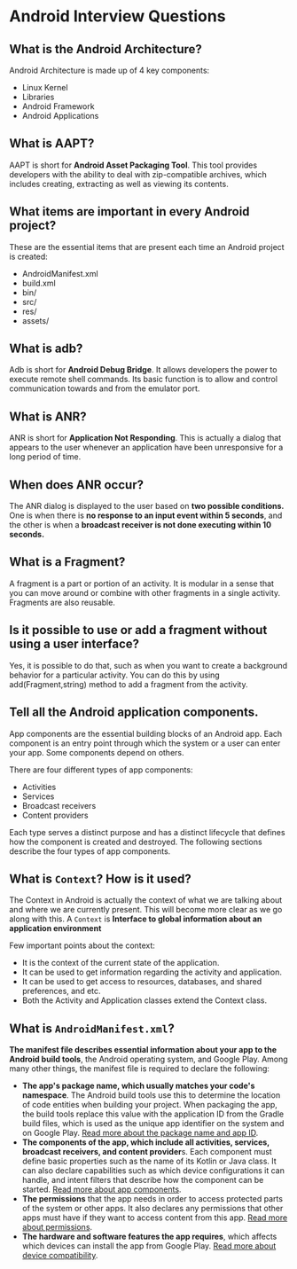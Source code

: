 # **Android Interview Questions**



## **What is the Android Architecture?**

Android Architecture is made up of 4 key components:

- Linux Kernel
- Libraries
- Android Framework
- Android Applications

## **What is AAPT?**

AAPT is short for **Android Asset Packaging Tool**. This tool provides developers with the ability to deal with zip-compatible archives, which includes creating, extracting as well as viewing its contents.

## **What items are important in every Android project?**

These are the essential items that are present each time an Android project is created:

- AndroidManifest.xml
- build.xml
- bin/
- src/
- res/
- assets/

## **What is adb?**

Adb is short for **Android Debug Bridge**. It allows developers the power to execute remote shell commands. Its basic function is to allow and control communication towards and from the emulator port.

## **What is ANR?**

ANR is short for **Application Not Responding**. This is actually a dialog that appears to the user whenever an application have been unresponsive for a long period of time.

## **When does ANR occur?**

The ANR dialog is displayed to the user based on **two possible conditions.** One is when there is **no response to an input event within 5 seconds**, and the other is when a **broadcast receiver is not done executing within 10 seconds.**

##  **What is a Fragment?**

A fragment is a part or portion of an activity. It is modular in a sense that you can move around or combine with other fragments in a single activity. Fragments are also reusable.

## **Is it possible to use or add a fragment without using a user interface?**

Yes, it is possible to do that, such as when you want to create a background behavior for a particular activity. You can do this by using add(Fragment,string) method to add a fragment from the activity.

## **Tell all the Android application components.**

App components are the essential building blocks of an Android app. Each component is an entry point through which the system or a user can enter your app. Some components depend on others.

There are four different types of app components:

- Activities
- Services
- Broadcast receivers
- Content providers

Each type serves a distinct purpose and has a distinct lifecycle that defines how the component is created and destroyed. The following sections describe the four types of app components.



## **What is `Context`? How is it used?**

The Context in Android is actually the context of what we are talking about and where we are currently present. This will become more clear as we go along with this. A `Context` is **Interface to global information about an application environment**

Few important points about the context:

- It is the context of the current state of the application.
- It can be used to get information regarding the activity and application.
- It can be used to get access to resources, databases, and shared preferences, and etc.
- Both the Activity and Application classes extend the Context class.

## **What is `AndroidManifest.xml`?**

**The manifest file describes essential information about your app to the Android build tools**, the Android operating system, and Google Play. Among many other things, the manifest file is required to declare the following:

- **The app's package name, which usually matches your code's namespace**. The Android build tools use this to determine the location of code entities when building your project. When packaging the app, the build tools replace this value with the application ID from the Gradle build files, which is used as the unique app identifier on the system and on Google Play. [Read more about the package name and app ID](https://developer.android.com/guide/topics/manifest/manifest-intro#package-name).
- **The components of the app, which include all activities, services, broadcast receivers, and content provider**s. Each component must define basic properties such as the name of its Kotlin or Java class. It can also declare capabilities such as which device configurations it can handle, and intent filters that describe how the component can be started. [Read more about app components](https://developer.android.com/guide/topics/manifest/manifest-intro#components).
- **The permissions** that the app needs in order to access protected parts of the system or other apps. It also declares any permissions that other apps must have if they want to access content from this app. [Read more about permissions](https://developer.android.com/guide/topics/manifest/manifest-intro#perms).
- **The hardware and software features the app requires**, which affects which devices can install the app from Google Play. [Read more about device compatibility](https://developer.android.com/guide/topics/manifest/manifest-intro#compatibility).